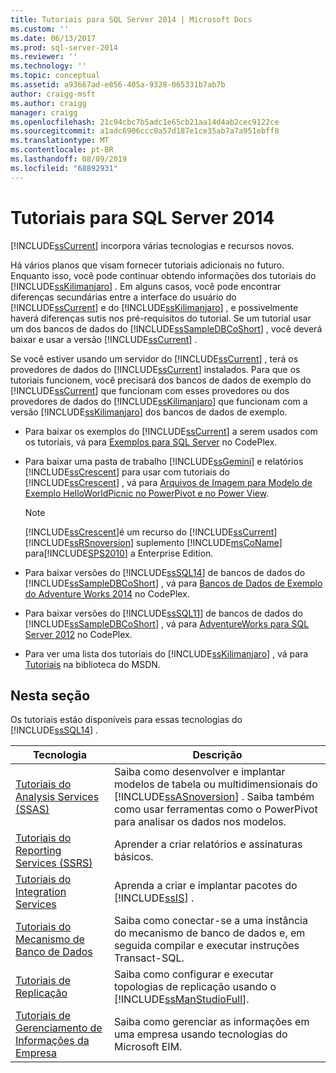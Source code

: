 ```yaml
---
title: Tutoriais para SQL Server 2014 | Microsoft Docs
ms.custom: ''
ms.date: 06/13/2017
ms.prod: sql-server-2014
ms.reviewer: ''
ms.technology: ''
ms.topic: conceptual
ms.assetid: a93667ad-e856-405a-9328-065331b7ab7b
author: craigg-msft
ms.author: craigg
manager: craigg
ms.openlocfilehash: 21c94cbc7b5adc1e65cb21aa14d4ab2cec9122ce
ms.sourcegitcommit: a1adc6906ccc0a57d187e1ce35ab7a7a951ebff8
ms.translationtype: MT
ms.contentlocale: pt-BR
ms.lasthandoff: 08/09/2019
ms.locfileid: "68892931"
---
```

# <a name="tutorials-for-sql-server-2014"></a>Tutoriais para SQL Server 2014
  [!INCLUDE[ssCurrent](../includes/sscurrent-md.md)] incorpora várias tecnologias e recursos novos.  
  
 Há vários planos que visam fornecer tutoriais adicionais no futuro. Enquanto isso, você pode continuar obtendo informações dos tutoriais do [!INCLUDE[ssKilimanjaro](../includes/sskilimanjaro-md.md)] . Em alguns casos, você pode encontrar diferenças secundárias entre a interface do usuário do [!INCLUDE[ssCurrent](../includes/sscurrent-md.md)] e do [!INCLUDE[ssKilimanjaro](../includes/sskilimanjaro-md.md)] , e possivelmente haverá diferenças sutis nos pré-requisitos do tutorial. Se um tutorial usar um dos bancos de dados do [!INCLUDE[ssSampleDBCoShort](../includes/sssampledbcoshort-md.md)] , você deverá baixar e usar a versão [!INCLUDE[ssCurrent](../includes/sscurrent-md.md)] .  
  
 Se você estiver usando um servidor do [!INCLUDE[ssCurrent](../includes/sscurrent-md.md)] , terá os provedores de dados do [!INCLUDE[ssCurrent](../includes/sscurrent-md.md)] instalados. Para que os tutoriais funcionem, você precisará dos bancos de dados de exemplo do [!INCLUDE[ssCurrent](../includes/sscurrent-md.md)] que funcionam com esses provedores ou dos provedores de dados do [!INCLUDE[ssKilimanjaro](../includes/sskilimanjaro-md.md)] que funcionam com a versão [!INCLUDE[ssKilimanjaro](../includes/sskilimanjaro-md.md)] dos bancos de dados de exemplo.  
  
-   Para baixar os exemplos do [!INCLUDE[ssCurrent](../includes/sscurrent-md.md)] a serem usados com os tutoriais, vá para [Exemplos para SQL Server](https://social.technet.microsoft.com/wiki/contents/articles/3735.sql-server-samples-readme.aspx#About_Crescent_Sample_Images) no CodePlex.  
  
-   Para baixar uma pasta de trabalho [!INCLUDE[ssGemini](../includes/ssgemini-md.md)] e relatórios [!INCLUDE[ssCrescent](../includes/sscrescent-md.md)] para usar com tutoriais do [!INCLUDE[ssCrescent](../includes/sscrescent-md.md)] , vá para [Arquivos de Imagem para Modelo de Exemplo HelloWorldPicnic no PowerPivot e no Power View](https://www.microsoft.com/download/details.aspx?id=26719).  
  
    > [!NOTE]  
    >  [!INCLUDE[ssCrescent](../includes/sscrescent-md.md)]é um recurso do [!INCLUDE[ssCurrent](../includes/sscurrent-md.md)] [!INCLUDE[ssRSnoversion](../includes/ssrsnoversion-md.md)] suplemento [!INCLUDE[msCoName](../includes/msconame-md.md)] para[!INCLUDE[SPS2010](../includes/sps2010-md.md)] a Enterprise Edition.  
  
-   Para baixar versões do [!INCLUDE[ssSQL14](../includes/sssql14-md.md)] de bancos de dados do [!INCLUDE[ssSampleDBCoShort](../includes/sssampledbcoshort-md.md)] , vá para [Bancos de Dados de Exemplo do Adventure Works 2014](http://msftdbprodsamples.codeplex.com/releases/view/125550) no CodePlex.  
  
-   Para baixar versões do [!INCLUDE[ssSQL11](../includes/sssql11-md.md)] de bancos de dados do [!INCLUDE[ssSampleDBCoShort](../includes/sssampledbcoshort-md.md)] , vá para [AdventureWorks para SQL Server 2012](http://msftdbprodsamples.codeplex.com/releases/view/55330) no CodePlex.  
  
-   Para ver uma lista dos tutoriais do [!INCLUDE[ssKilimanjaro](../includes/sskilimanjaro-md.md)] , vá para [Tutoriais](https://msdn.microsoft.com/library/ms167593.aspx) na biblioteca do MSDN.  
  
## <a name="in-this-section"></a>Nesta seção  
 Os tutoriais estão disponíveis para essas tecnologias do [!INCLUDE[ssSQL14](../includes/sssql14-md.md)] .  
  
|Tecnologia|Descrição|  
|----------------|-----------------|  
|[Tutoriais do Analysis Services &#40;SSAS&#41;](https://docs.microsoft.com/analysis-services/analysis-services-tutorials-ssas)|Saiba como desenvolver e implantar modelos de tabela ou multidimensionais do [!INCLUDE[ssASnoversion](../includes/ssasnoversion-md.md)] . Saiba também como usar ferramentas como o PowerPivot para analisar os dados nos modelos.|  
|[Tutoriais do Reporting Services &#40;SSRS&#41;](../reporting-services/reporting-services-tutorials-ssrs.md)|Aprender a criar relatórios e assinaturas básicos.|  
|[Tutoriais do Integration Services](../integration-services/integration-services-tutorials.md)|Aprenda a criar e implantar pacotes do [!INCLUDE[ssIS](../includes/ssis-md.md)] .|  
|[Tutoriais do Mecanismo de Banco de Dados](../relational-databases/database-engine-tutorials.md)|Saiba como conectar-se a uma instância do mecanismo de banco de dados e, em seguida compilar e executar instruções Transact-SQL.|  
|[Tutoriais de Replicação](../relational-databases/replication/replication-tutorials.md)|Saiba como configurar e executar topologias de replicação usando o [!INCLUDE[ssManStudioFull](../includes/ssmanstudiofull-md.md)].|  
|[Tutoriais de Gerenciamento de Informações da Empresa](../../2014/tutorials/enterprise-information-management-tutorials.md)|Saiba como gerenciar as informações em uma empresa usando tecnologias do Microsoft EIM.|  
  
  
